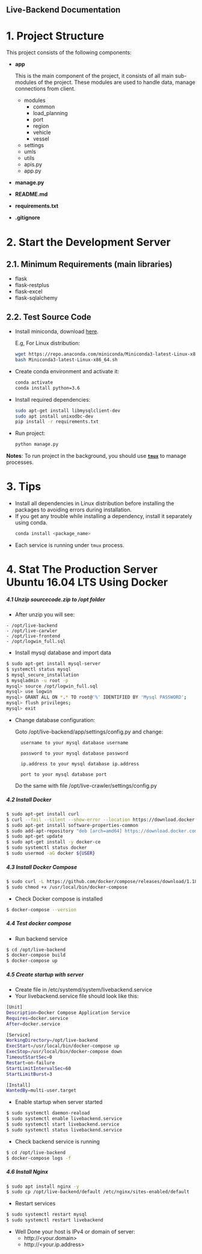 Live-Backend Documentation
-----------------------------------

# 1. Project Structure
This project consists of the following components:
- __app__

    This is the main component of the project, it consists of all main sub-modules of the project. These modules are used to handle data, manage connections from client.
    - modules
        - common
        - load_planning
        - port
        - region
        - vehicle
        - vessel
    - settings
    - umls
    - utils
    - apis.py
    - app.py
- __manage.py__
- __README.md__
- __requirements.txt__
- __.gitignore__

# 2. Start the Development Server
## 2.1. Minimum Requirements (main libraries)
- flask
- flask-restplus
- flask-excel
- flask-sqlalchemy

## 2.2. Test Source Code

- Install miniconda, download [here](https://docs.conda.io/en/latest/miniconda.html).

    E.g, For Linux distribution:
    
    ```bash
    wget https://repo.anaconda.com/miniconda/Miniconda3-latest-Linux-x86_64.sh
    bash Miniconda3-latest-Linux-x86_64.sh
    ```

- Create conda environment and activate it:

    ```bash
    conda activate
    conda install python=3.6
    ```

- Install required dependencies:

    ```bash
    sudo apt-get install libmysqlclient-dev
    sudo apt install unixodbc-dev
    pip install -r requirements.txt
    ```

- Run project:
    ```bash
    python manage.py
    ```

**Notes**: To run project in the background, you should use [**`tmux`**](https://gist.github.com/ladin157/d2f6bfa09df584ec13f3f6e2055952b7) to manage processes. 

# 3. Tips
- Install all dependencies in Linux distribution before installing the packages to avoiding errors during installation.
- If you get any trouble while installing a dependency, install it separately using conda.
    ```bash
    conda install <package_name>
    ``` 
- Each service is running under `tmux` process.

# 4. Stat The Production Server Ubuntu 16.04 LTS Using Docker
##### 4.1 Unzip sourcecode.zip to /opt folder
- After unzip you will see:
```
- /opt/live-backend
- /opt/live-carwler
- /opt/live-frontend
- /opt/logwin_full.sql
```

- Install mysql database and import data
```bash
$ sudo apt-get install mysql-server
$ systemctl status mysql
$ mysql_secure_installation
$ mysqladmin -u root -p 
mysql> source /opt/logwin_full.sql
mysql> use logwin
mysql> GRANT ALL ON *.* TO root@'%' IDENTIFIED BY 'Mysql PASSWORD';
mysql> flush privileges;
mysql> exit
```

- Change database configuration:

    Goto /opt/live-backend/app/settings/config.py and change:
    
        username to your mysql database username
        
        password to your mysql database password
        
        ip.address to your mysql database ip.address
        
        port to your mysql database port
    
    Do the same with file /opt/live-crawler/settings/config.py
    

##### 4.2 Install Docker
```bash
$ sudo apt-get install curl
$ curl --fail --silent --show-error --location https://download.docker.com/linux/ubuntu/gpg | sudo apt-key add -
$ sudo apt-get install software-properties-common
$ sudo add-apt-repository "deb [arch=amd64] https://download.docker.com/linux/ubuntu $(lsb_release -cs) stable"
$ sudo apt-get update
$ sudo apt-get install -y docker-ce
$ sudo systemctl status docker
$ sudo usermod -aG docker ${USER}
```

##### 4.3 Install Docker Compose
```bash
$ sudo curl -L https://github.com/docker/compose/releases/download/1.18.0/docker-compose-$(uname -s)-$(uname -m) -o /usr/local/bin/docker-compose
$ sudo chmod +x /usr/local/bin/docker-compose
```

- Check Docker compose is installed
```bash
$ docker-compose --version
```

##### 4.4 Test docker compose

- Run backend service
```bash
$ cd /opt/live-backend
$ docker-compose build
$ docker-compose up
```

##### 4.5 Create startup with server
- Create file in /etc/systemd/system/livebackend.service
- Your livebackend.service file should look like this:

```bash
[Unit]
Description=Docker Compose Application Service
Requires=docker.service
After=docker.service

[Service]
WorkingDirectory=/opt/live-backend
ExecStart=/usr/local/bin/docker-compose up
ExecStop=/usr/local/bin/docker-compose down
TimeoutStartSec=0
Restart=on-failure
StartLimitIntervalSec=60
StartLimitBurst=3

[Install]
WantedBy=multi-user.target
```

- Enable startup when server started
```bash
$ sudo systemctl daemon-reaload
$ sudo systemctl enable livebackend.service
$ sudo systemctl start livebackend.service
$ sudo systemctl status livebackend.service
```

- Check backend service is running
```bash
$ cd /opt/live-backend
$ docker-compose logs -f
```

##### 4.6 Install Nginx
```bash
$ sudo apt install nginx -y
$ sudo cp /opt/live-backend/default /etc/nginx/sites-enabled/default
```

- Restart services
```bash
$ sudo systemctl restart mysql
$ sudo systemctl restart livebackend
```

- Well Done your host is IPv4 or domain of server: 
  - http://<your.domain>
  - http://<your.ip.address>

